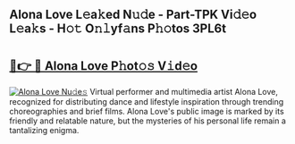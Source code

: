 ## Alona Love L𝚎a𝚔ed N𝚞𝚍e - Part-TPK Vi𝚍𝚎o L𝚎a𝚔s - H𝚘𝚝 O𝚗𝚕yf𝚊ns P𝚑𝚘tos 3PL6t

# <h2><a href="http://kf3082v.oniu.top/?m=Alona+Love">🔗👉 🔴 Alona Love P𝚑ot𝚘𝚜 V𝚒d𝚎o</a></h2>

[![Alona Love Nu𝚍e𝚜](https://i.imgur.com/0qMVB7G.gif)](http://kf3082v.oniu.top/?m=Alona+Love)
Virtual performer and multimedia artist Alona Love, recognized for distributing dance and lifestyle inspiration through trending choreographies and brief films. Alona Love's public image is marked by its friendly and relatable nature, but the mysteries of his personal life remain a tantalizing enigma.  
